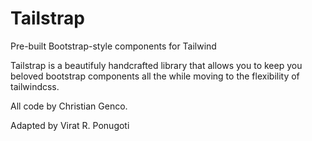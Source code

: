 # Tailstrap

Pre-built Bootstrap-style components for Tailwind

Tailstrap is a beautifuly handcrafted library that allows you to keep you beloved bootstrap components all the while moving to the flexibility of tailwindcss.

All code by Christian Genco.

Adapted by Virat R. Ponugoti

